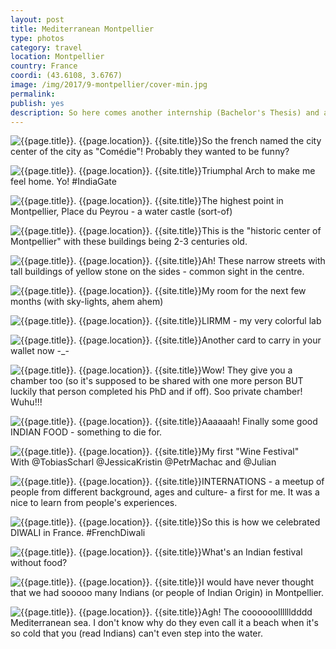 ```yaml
---
layout: post
title: Mediterranean Montpellier
type: photos
category: travel
location: Montpellier
country: France
coordi: (43.6108, 3.6767)
image: /img/2017/9-montpellier/cover-min.jpg 
permalink: 
publish: yes
description: So here comes another internship (Bachelor's Thesis) and another country. It's continental Europe and SOUTH OF FRANCE this time. Montpellier is on the Mediterranean coast experiences a much warmer climate than rest of France (thank god!). It's a student city with more than a third of the popuation being students. And yes, I don't know French so it's hell of a problem.
---
```

<!-- http://compressjpeg.com -->
<!-- http://compressimage.toolur.com/ 1024, 400-->
<p class="center"><img src="{{site.baseurl}}/img/2017/9-montpellier/cover.jpg" alt="{{page.title}}. {{page.location}}. {{site.title}}" title="{{page.title}}">So the french named the city center of the city as "Comédie"! Probably they wanted to be funny?</p>

<p class="center"><img src="{{site.baseurl}}/img/2017/9-montpellier/1.jpg" alt="{{page.title}}. {{page.location}}. {{site.title}}" title="{{page.title}}">Triumphal Arch to make me feel home. Yo! #IndiaGate</p>

<p class="center"><img src="{{site.baseurl}}/img/2017/9-montpellier/2.jpg" alt="{{page.title}}. {{page.location}}. {{site.title}}" title="{{page.title}}">The highest point in Montpellier, Place du Peyrou - a water castle (sort-of)</p>

<p class="center"><img src="{{site.baseurl}}/img/2017/9-montpellier/3.jpg" alt="{{page.title}}. {{page.location}}. {{site.title}}" title="{{page.title}}">This is the "historic center of Montpellier" with these buildings being 2-3 centuries old.</p>

<p class="center"><img src="{{site.baseurl}}/img/2017/9-montpellier/4.jpg" alt="{{page.title}}. {{page.location}}. {{site.title}}" title="{{page.title}}">Ah! These narrow streets with tall buildings of yellow stone on the sides - common sight in the centre.</p>

<p class="center"><img src="{{site.baseurl}}/img/2017/9-montpellier/5.jpg" alt="{{page.title}}. {{page.location}}. {{site.title}}" title="{{page.title}}">My room for the next few months (with sky-lights, ahem ahem)</p>

<p class="center"><img src="{{site.baseurl}}/img/2017/9-montpellier/6.jpg" alt="{{page.title}}. {{page.location}}. {{site.title}}" title="{{page.title}}">LIRMM - my very colorful lab</p>

<p class="center"><img src="{{site.baseurl}}/img/2017/9-montpellier/7.jpg" alt="{{page.title}}. {{page.location}}. {{site.title}}" title="{{page.title}}">Another card to carry in your wallet now -_-</p>

<p class="center"><img src="{{site.baseurl}}/img/2017/9-montpellier/8.jpg" alt="{{page.title}}. {{page.location}}. {{site.title}}" title="{{page.title}}">Wow! They give you a chamber too (so it's supposed to be shared with one more person BUT luckily that person completed his PhD and if off). Soo private chamber! Wuhu!!!</p>

<p class="center"><img src="{{site.baseurl}}/img/2017/9-montpellier/9.jpg" alt="{{page.title}}. {{page.location}}. {{site.title}}" title="{{page.title}}">Aaaaaah! Finally some good INDIAN FOOD - something to die for.</p>

<p class="center"><img src="{{site.baseurl}}/img/2017/9-montpellier/10.jpg" alt="{{page.title}}. {{page.location}}. {{site.title}}" title="{{page.title}}">My first "Wine Festival"<br>With @TobiasScharl @JessicaKristin @PetrMachac and @Julian</p>

<p class="center"><img src="{{site.baseurl}}/img/2017/9-montpellier/11.jpg" alt="{{page.title}}. {{page.location}}. {{site.title}}" title="{{page.title}}">INTERNATIONS - a meetup of people from different background, ages and culture- a first for me. It was a nice to learn from people's experiences.</p>

<p class="center"><img src="{{site.baseurl}}/img/2017/9-montpellier/12.jpg" alt="{{page.title}}. {{page.location}}. {{site.title}}" title="{{page.title}}">So this is how we celebrated DIWALI in France. #FrenchDiwali</p>

<p class="center"><img src="{{site.baseurl}}/img/2017/9-montpellier/13.jpg" alt="{{page.title}}. {{page.location}}. {{site.title}}" title="{{page.title}}">What's an Indian festival without food?</p>

<p class="center"><img src="{{site.baseurl}}/img/2017/9-montpellier/14.jpg" alt="{{page.title}}. {{page.location}}. {{site.title}}" title="{{page.title}}">I would have never thought that we had sooooo many Indians (or people of Indian Origin) in Montpellier.</p>

<p class="center"><img src="{{site.baseurl}}/img/2017/9-montpellier/15.jpg" alt="{{page.title}}. {{page.location}}. {{site.title}}" title="{{page.title}}">Agh! The coooooolllllldddd Mediterranean sea. I don't know why do they even call it a beach when it's so cold that you (read Indians) can't even step into the water.</p>
